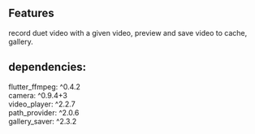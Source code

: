 <!-- 
This README describes the package. If you publish this package to pub.dev,
this README's contents appear on the landing page for your package.

For information about how to write a good package README, see the guide for
[writing package pages](https://dart.dev/guides/libraries/writing-package-pages). 

For general information about developing packages, see the Dart guide for
[creating packages](https://dart.dev/guides/libraries/create-library-packages)
and the Flutter guide for
[developing packages and plugins](https://flutter.dev/developing-packages). 
-->

## Features

record duet video with a given video, preview and save video to cache, gallery.

## dependencies:

flutter_ffmpeg: ^0.4.2<br />
camera: ^0.9.4+3<br />
video_player: ^2.2.7<br />
path_provider: ^2.0.6<br />
gallery_saver: ^2.3.2


